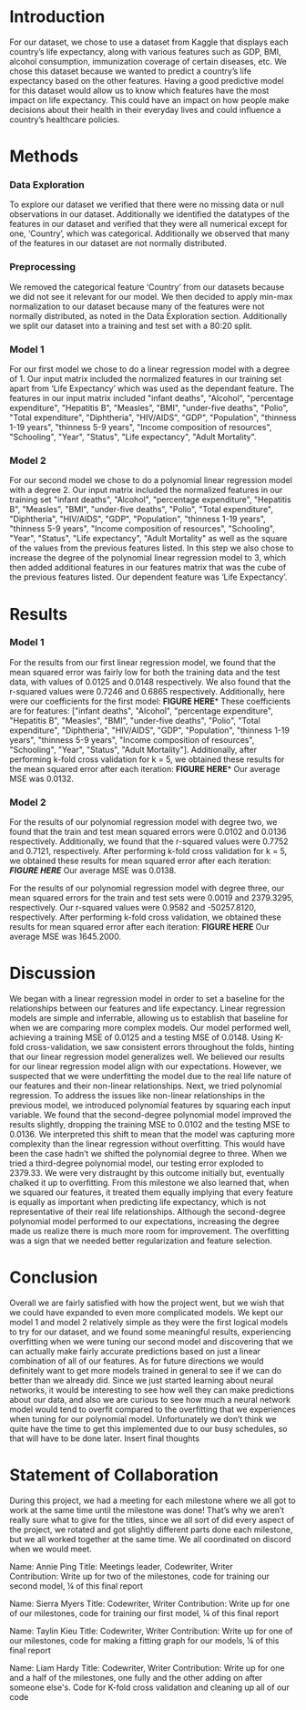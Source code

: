 # Introduction
For our dataset, we chose to use a dataset from Kaggle that displays each country’s life expectancy, along with various features such as GDP, BMI, alcohol consumption, immunization coverage of certain diseases, etc. We chose this dataset because we wanted to predict a country’s life expectancy based on the other features. Having a good predictive model for this dataset would allow us to know which features have the most impact on life expectancy. This could have an impact on how people make decisions about their health in their everyday lives and could influence a country’s healthcare policies. 

# Methods
### Data Exploration
To explore our dataset we verified that there were no missing data or null observations in our dataset. Additionally we identified the datatypes of the features in our dataset and verified that they were all numerical except for one, ‘Country’, which was categorical. Additionally we observed that many of the features in our dataset are not normally distributed. 

### Preprocessing
We removed the categorical feature ‘Country’ from our datasets because we did not see it relevant for our model. We then decided to apply min-max normalization to our dataset because many of the features were not normally distributed, as noted in the Data Exploration section. Additionally we split our dataset into a training and test set with a 80:20 split.

### Model 1
For our first model we chose to do a linear regression model with a degree of 1. Our input matrix included the normalized features in our training set apart from ‘Life Expectancy’ which was used as the dependant feature. The features in our input matrix included "infant deaths", "Alcohol", "percentage expenditure", "Hepatitis B", "Measles", "BMI",  "under-five deaths", "Polio", "Total expenditure", "Diphtheria", "HIV/AIDS", "GDP", "Population", "thinness 1-19 years", "thinness 5-9 years", "Income composition of resources", "Schooling", "Year", "Status", "Life expectancy", "Adult Mortality". 

### Model 2
For our second model we chose to do a polynomial linear regression model with a degree 2. Our input matrix included the normalized features in our training set "infant deaths", "Alcohol", "percentage expenditure", "Hepatitis B", "Measles", "BMI",  "under-five deaths", "Polio", "Total expenditure", "Diphtheria", "HIV/AIDS", "GDP", "Population", "thinness 1-19 years", "thinness 5-9 years", "Income composition of resources", "Schooling", "Year", "Status", "Life expectancy", "Adult Mortality" as well as the square of the values from the previous features listed. In this step we also chose to increase the degree of the polynomial linear regression model to 3, which then added additional features in our features matrix that was the cube of the previous features listed. Our dependent feature was ‘Life Expectancy’.


# Results
### Model 1
For the results from our first linear regression model, we found that the mean squared error was fairly low for both the training data and the test data, with values of 0.0125 and 
0.0148 respectively. We also found that the r-squared values were 0.7246 and 0.6865 respectively. Additionally, here were our coefficients for the first model: 
**FIGURE HERE***
These coefficients are for features: ["infant deaths", "Alcohol", "percentage expenditure", "Hepatitis B", "Measles", "BMI", "under-five deaths", "Polio", "Total expenditure", "Diphtheria", "HIV/AIDS", "GDP", "Population", "thinness 1-19 years", "thinness 5-9 years", "Income composition of resources", "Schooling", "Year", "Status", "Adult Mortality"]. Additionally, after performing k-fold cross validation for k = 5, we obtained these results for the mean squared error after each iteration:
**FIGURE HERE***
Our average MSE was 0.0132. 

### Model 2
For the results of our polynomial regression model with degree two, we found that the train and test mean squared errors were 0.0102 and 0.0136 respectively. Additionally, we found that the r-squared values were 0.7752 and 0.7121, respectively. After performing k-fold cross validation for k = 5, we obtained these results for mean squared error after each iteration: 
***FIGURE HERE***
Our average MSE was 0.0138.

For the results of our polynomial regression model with degree three, our mean squared errors for the train and test sets were 0.0019 and 2379.3295, respectively. Our r-squared values were 0.9582 and -50257.8120, respectively. After performing k-fold cross validation, we obtained these results for mean squared error after each iteration:
**FIGURE HERE**
Our average MSE was 1645.2000. 

# Discussion
We began with a linear regression model in order to set a baseline for the relationships between our features and life expectancy. Linear regression models are simple and inferrable, allowing us to establish that baseline for when we are comparing more complex models. Our model performed well, achieving a training MSE of 0.0125 and a testing MSE of 0.0148. Using K-fold cross-validation, we saw consistent errors throughout the folds, hinting that our linear regression model generalizes well. We believed our results for our linear regression model align with our expectations. However, we suspected that we were underfitting the model due to the real life nature of our features and their non-linear relationships. Next, we tried polynomial regression. To address the issues like non-linear relationships in the previous model, we introduced polynomial features by squaring each input variable. We found that the second-degree polynomial model improved the results slightly, dropping the training MSE to 0.0102 and the testing MSE to 0.0136. We interpreted this shift to mean that the model was capturing more complexity than the linear regression without overfitting. This would have been the case hadn’t we shifted the polynomial degree to three. When we tried a third-degree polynomial model, our testing error exploded to 2379.33. We were very distraught by this outcome initially but, eventually chalked it up to overfitting. From this milestone we also learned that, when we squared our features, it treated them equally implying that every feature is equally as important when predicting life expectancy, which is not representative of their real life relationships. Although the second-degree polynomial model performed to our expectations, increasing the degree made us realize there is much more room for improvement. The overfitting was a sign that we needed better regularization and feature selection.  

# Conclusion
Overall we are fairly satisfied with how the project went, but we wish that we could have expanded to even more complicated models. We kept our model 1 and model 2 relatively simple as they were the first logical models to try for our dataset, and we found some meaningful results, experiencing overfitting when we were tuning our second model and discovering that we can actually make fairly accurate predictions based on just a linear combination of all of our features. As for future directions we would definitely want to get more models trained in general to see if we can do better than we already did. Since we just started learning about neural networks, it would be interesting to see how well they can make predictions about our data, and also we are curious to see how much a neural network model would tend to overfit compared to the overfitting that we experiences when tuning for our polynomial model. Unfortunately we don’t think we quite have the time to get this implemented due to our busy schedules, so that will have to be done later. Insert final thoughts

# Statement of Collaboration
During this project, we had a meeting for each milestone where we all got to work at the same time until the milestone was done! That’s why we aren’t really sure what to give for the titles, since we all sort of did every aspect of the project, we rotated and got slightly different parts done each milestone, but we all worked together at the same time. We all coordinated on discord when we would meet.

Name: Annie Ping 	Title: Meetings leader, Codewriter, Writer	
Contribution: Write up for two of the milestones, code for training our second model, ¼ of this final report

Name: Sierra Myers	Title: Codewriter,  Writer
	Contribution: Write up for one of our milestones, code for training our first model, ¼ of this final report

Name: Taylin Kieu	Title: Codewriter, Writer 
	Contribution: Write up for one of our milestones, code for making a fitting graph for our models, ¼ of this final report

Name: Liam Hardy	Title: Codewriter, Writer
	Contribution: Write up for one and a half of the milestones, one fully and the other adding on after someone else's. Code for K-fold cross validation and cleaning up all of our code

